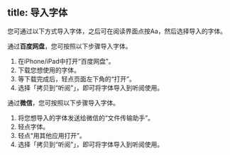 title: 导入字体
---

您可通过以下方式导入字体，之后可在阅读界面点按Aa，然后选择导入的字体。

通过**百度网盘**，您可按照以下步骤导入字体。

1. 在iPhone/iPad中打开“百度网盘”。
2. 下载您想使用的字体。
3. 等下载完成后，轻点页面左下角的“打开”。
4. 选择「拷贝到“听阅”」，即可将字体导入到听阅使用。

通过**微信**，您可按照以下步骤导入字体。

1. 将您想导入的字体发送给微信的“文件传输助手”。
2. 轻点字体。
3. 轻点“用其他应用打开”。
4. 选择「拷贝到“听阅”」，即可将字体导入到听阅使用。
